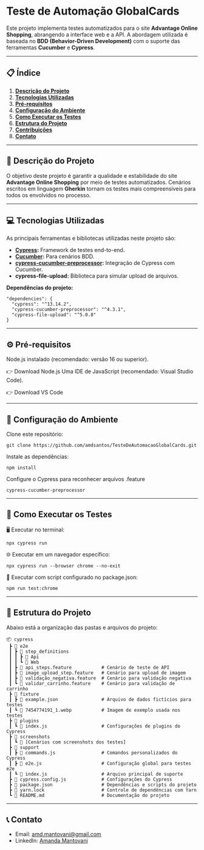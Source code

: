 # **Teste de Automação GlobalCards**

Este projeto implementa testes automatizados para o site **Advantage Online Shopping**, abrangendo a interface web e a API. A abordagem utilizada é baseada no **BDD (Behavior-Driven Development)** com o suporte das ferramentas **Cucumber** e **Cypress**.


---


## 📋 **Índice**

1. [**Descrição do Projeto**](#descrição-do-projeto)  
2. [**Tecnologias Utilizadas**](#tecnologias-utilizadas)  
3. [**Pré-requisitos**](#pré-requisitos)  
4. [**Configuração do Ambiente**](#configuração-do-ambiente)  
5. [**Como Executar os Testes**](#como-executar-os-testes)  
6. [**Estrutura do Projeto**](#estrutura-do-projeto)  
7. [**Contribuições**](#contribuições)  
8. [**Contato**](#contato)  


---


## 📖 **Descrição do Projeto**

O objetivo deste projeto é garantir a qualidade e estabilidade do site **Advantage Online Shopping** por meio de testes automatizados. Cenários escritos em linguagem **Gherkin** tornam os testes mais compreensíveis para todos os envolvidos no processo.


---


## 💻 **Tecnologias Utilizadas**

As principais ferramentas e bibliotecas utilizadas neste projeto são:

- **[Cypress](https://www.cypress.io/):** Framework de testes end-to-end.  
- **[Cucumber](https://cucumber.io/):** Para cenários BDD.  
- **[cypress-cucumber-preprocessor](https://github.com/badeball/cypress-cucumber-preprocessor):** Integração de Cypress com Cucumber.  
- **cypress-file-upload:** Biblioteca para simular upload de arquivos.  


**Dependências do projeto:**

```
"dependencies": {
  "cypress": "^13.14.2",
  "cypress-cucumber-preprocessor": "^4.3.1",
  "cypress-file-upload": "^5.0.8"
}
```

---


## ⚙️ **Pré-requisitos**
Node.js instalado (recomendado: versão 16 ou superior).

👉 Download Node.js
Uma IDE de JavaScript (recomendado: Visual Studio Code).

👉 Download VS Code


---


## 🔧 **Configuração do Ambiente**
Clone este repositório:

```
git clone https://github.com/amdsantos/TesteDeAutomacaoGlobalCards.git
```

Instale as dependências:
```
npm install
```

Configure o Cypress para reconhecer arquivos .feature 
```
cypress-cucumber-preprocessor
```


---


## 🚀 **Como Executar os Testes**

🖥️ Executar no terminal:
```
npx cypress run
```
  
🌐 Executar em um navegador específico:
```
npx cypress run --browser chrome --no-exit
```

📜 Executar com script configurado no package.json:
```
npm run test:chrome
```


---


## 📂 **Estrutura do Projeto**
Abaixo está a organização das pastas e arquivos do projeto:


```plaintext
📦 cypress
 ┣ 📂 e2e
 ┃ ┣ 📂 step_definitions
 ┃ ┃ ┣ 📂 Api
 ┃ ┃ ┗ 📂 Web
 ┃ ┣ 📜 api_steps.feature           # Cenário de teste de API
 ┃ ┣ 📜 image_upload_step.feature   # Cenário para upload de imagem
 ┃ ┣ 📜 validação_negativa.feature  # Cenário para validação negativa
 ┃ ┗ 📜 validar_carrinho.feature    # Cenário para validação de carrinho
 ┣ 📂 fixture
 ┃ ┣ 📜 example.json                # Arquivo de dados fictícios para testes
 ┃ ┗ 📜 7454774191_1.webp           # Imagem de exemplo usada nos testes
 ┣ 📂 plugins
 ┃ ┗ 📜 index.js                    # Configurações de plugins do Cypress
 ┣ 📂 screenshots
 ┃ ┗ 📂 [Cenários com screenshots dos testes]
 ┣ 📂 support
 ┃ ┣ 📜 commands.js                 # Comandos personalizados do Cypress
 ┃ ┣ 📜 e2e.js                      # Configuração global para testes e2e
 ┃ ┗ 📜 index.js                    # Arquivo principal de suporte
 ┣ 📜 cypress.config.js             # Configurações do Cypress
 ┣ 📜 package.json                  # Dependências e scripts do projeto
 ┣ 📜 yarn.lock                     # Controle de dependências com Yarn
 ┗ 📜 README.md                     # Documentação do projeto
```


---


## 📞 **Contato**
- Email: amd.mantovani@gmail.com
- LinkedIn: [Amanda Mantovani](https://www.linkedin.com/in/amd-mantovani/)

